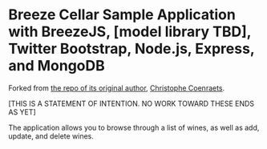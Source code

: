 # Breeze Cellar Sample Application with BreezeJS, [model library TBD], Twitter Bootstrap, Node.js, Express, and MongoDB #

Forked from [the repo of its original author](https://github.com/ccoenraets/nodecellar), [Christophe Coenraets](http://coenraets.org/blog/).

[THIS IS A STATEMENT OF INTENTION. NO WORK TOWARD THESE ENDS AS YET]


The application allows you to browse through a list of wines, as well as add, update, and delete wines.
